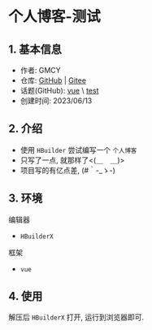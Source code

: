 # 个人博客-测试

## 1. 基本信息

- 作者: GMCY
- 仓库: [GitHub](https://github.com/GMCY2020/Vue-PersonalBlog-Test) | [Gitee](https://gitee.com/GMCY2020/Vue-PersonalBlog-Test)
- 话题(GitHub): [vue](https://github.com/topics/vue) \ [test](https://github.com/topics/test)
- 创建时间: 2023/06/13

## 2. 介绍

- 使用 `HBuilder` 尝试编写一个 `个人博客`
- 只写了一点, 就那样了<(＿　＿)>
- 项目写的有亿点差, (#｀-_ゝ-)

## 3. 环境

编辑器
- `HBuilderX`


框架
- `vue`

## 4. 使用

解压后 `HBuilderX` 打开, 运行到浏览器即可.